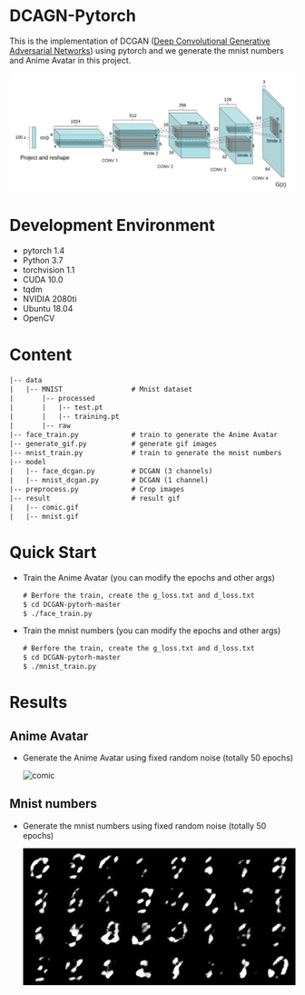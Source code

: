 # DCAGN-Pytorch
This is the implementation of DCGAN ([Deep Convolutional Generative Adversarial Networks](https://arxiv.org/pdf/1511.06434.pdf)) using pytorch and we generate the mnist numbers and Anime Avatar in this project.  

![DCGAN](https://github.com/FanDady/DCGAN-Pytorch/blob/master/images/dcgan.jpg)

# Development Environment
- pytorch 1.4
- Python 3.7
- torchvision 1.1
- CUDA 10.0
- tqdm
- NVIDIA 2080ti
- Ubuntu 18.04
- OpenCV

# Content
```
|-- data
|   |-- MNIST                 # Mnist dataset
|       |-- processed
|       |   |-- test.pt
|       |   |-- training.pt
|       |-- raw
|-- face_train.py             # train to generate the Anime Avatar
|-- generate_gif.py           # generate gif images
|-- mnist_train.py            # train to generate the mnist numbers
|-- model                   
|   |-- face_dcgan.py         # DCGAN (3 channels)
|   |-- mnist_dcgan.py        # DCGAN (1 channel)
|-- preprocess.py             # Crop images
|-- result                    # result gif
|   |-- comic.gif
|   |-- mnist.gif
```

# Quick Start
- Train the Anime Avatar (you can modify the epochs and other args)  
  ```
  # Berfore the train, create the g_loss.txt and d_loss.txt
  $ cd DCGAN-pytorh-master
  $ ./face_train.py
  ```
- Train the mnist numbers (you can modify the epochs and other args) 
  ```
  # Berfore the train, create the g_loss.txt and d_loss.txt
  $ cd DCGAN-pytorh-master
  $ ./mnist_train.py
  ```

# Results
## Anime Avatar
- Generate the Anime Avatar using fixed random noise (totally 50 epochs)  
  
  ![comic](https://github.com/FanDady/DCGAN-Pytorch/blob/master/result/comic.gif)

## Mnist numbers
- Generate the mnist numbers using fixed random noise (totally 50 epochs)  
  
  ![comic](https://github.com/FanDady/DCGAN-Pytorch/blob/master/result/mnist.gif)
